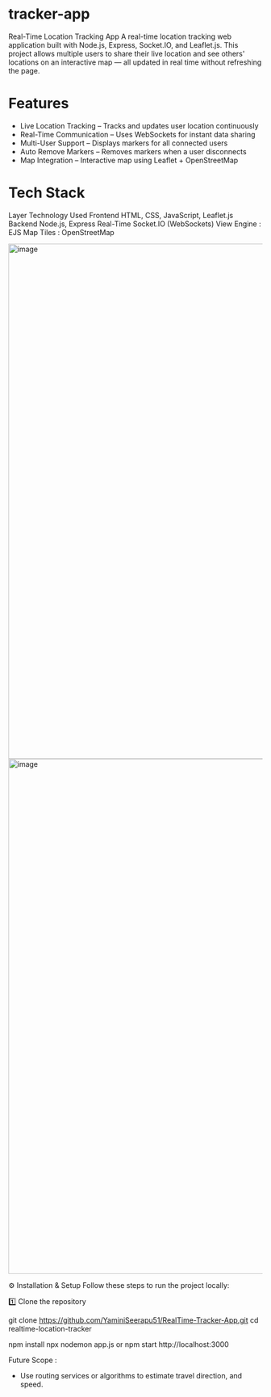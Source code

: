 # tracker-app
Real-Time Location Tracking App
A real-time location tracking web application built with Node.js, Express, Socket.IO, and Leaflet.js.
This project allows multiple users to share their live location and see others' locations on an interactive map — all updated in real time without refreshing the page.

# Features
- Live Location Tracking – Tracks and updates user location continuously
- Real-Time Communication – Uses WebSockets for instant data sharing
- Multi-User Support – Displays markers for all connected users
- Auto Remove Markers – Removes markers when a user disconnects
- Map Integration – Interactive map using Leaflet + OpenStreetMap

# Tech Stack

Layer	Technology Used
Frontend	HTML, CSS, JavaScript, Leaflet.js
Backend	Node.js, Express
Real-Time	Socket.IO (WebSockets)
View Engine :	EJS
Map Tiles :	OpenStreetMap


<img width="1919" height="1020" alt="image" src="C:\Users\Tejeshwar Reddy\Downloads\RealTime-Tracker-App-main\485445308-4e1e9bac-c4c5-45dd-ba73-b4926d7c6b4d.png" />
<img width="1919" height="1020" alt="image" src= "C:\Users\Tejeshwar Reddy\Downloads\RealTime-Tracker-App-main\485445890-9e5533f8-60ce-47f4-9fec-77b5c8d0bcc4.png"/>

⚙️ Installation & Setup
Follow these steps to run the project locally:

1️⃣ Clone the repository

git clone https://github.com/YaminiSeerapu51/RealTime-Tracker-App.git
cd realtime-location-tracker

npm install
npx nodemon app.js
or 
npm start
http://localhost:3000

Future Scope : 
- Use routing services or algorithms to estimate travel direction, and speed.

